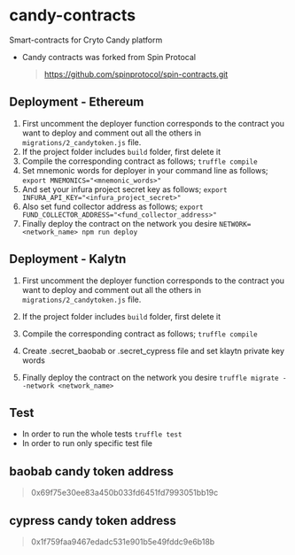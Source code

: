 # candy-contracts

Smart-contracts for Cryto Candy platform

- Candy contracts was forked from Spin Protocal
  > https://github.com/spinprotocol/spin-contracts.git

## Deployment - Ethereum

1. First uncomment the deployer function corresponds to the contract you want to deploy and comment out all the others in `migrations/2_candytoken.js` file.
2. If the project folder includes `build` folder, first delete it
3. Compile the corresponding contract as follows;
   `truffle compile`
4. Set mnemonic words for deployer in your command line as follows;
   `export MNEMONICS="<mnemonic_words>"`
5. And set your infura project secret key as follows;
   `export INFURA_API_KEY="<infura_project_secret>"`
6. Also set fund collector address as follows;
   `export FUND_COLLECTOR_ADDRESS="<fund_collector_address>"`
7. Finally deploy the contract on the network you desire
   `NETWORK=<network_name> npm run deploy`

## Deployment - Kalytn

1. First uncomment the deployer function corresponds to the contract you want to deploy and comment out all the others in `migrations/2_candytoken.js` file.
2. If the project folder includes `build` folder, first delete it
3. Compile the corresponding contract as follows;
   `truffle compile`
4. Create .secret_baobab or .secret_cypress file and set klaytn private key words

5. Finally deploy the contract on the network you desire
   `truffle migrate --network <network_name>`

## Test

- In order to run the whole tests
  `truffle test`
- In order to run only specific test file

## baobab candy token address

> 0x69f75e30ee83a450b033fd6451fd7993051bb19c

## cypress candy token address

> 0x1f759faa9467edadc531e901b5e49fddc9e6b18b
